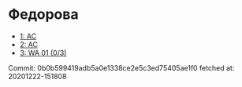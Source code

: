 # Федорова
- [1: AC](1.md)
- [2: AC](2.md)
- [3: WA 01 (0/3)](3.md)

Commit: 0b0b599419adb5a0e1338ce2e5c3ed75405ae1f0
 fetched at: 20201222-151808
